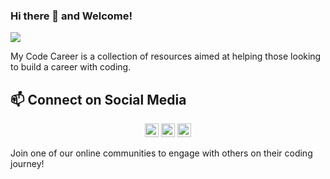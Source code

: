 ### Hi there 👋 and Welcome!
![](https://visitor-badge.glitch.me/badge?page_id=mycodecareer.mycodecareer)
  
My Code Career is a collection of resources aimed at helping those looking to build a career with coding.

## 📫 Connect on Social Media
<p align="center">
	<a href="https://github.com/MyCodeCareer"><img src="https://raw.githubusercontent.com/peterthehan/peterthehan/master/assets/github.svg" alt="GitHub" width="22px"></a>
	<a href="https://www.facebook.com/groups/thesoftwaredeveloper"><img src="https://raw.githubusercontent.com/peterthehan/peterthehan/master/assets/facebook.svg" alt="Facebook" width="22px"></a>
	<a href="https://www.linkedin.com/groups/12566929/"><img src="https://raw.githubusercontent.com/peterthehan/peterthehan/master/assets/linkedin.svg" alt="LinkedIn" width="22px"></a>
</p>
Join one of our online communities to engage with others on their coding journey!

